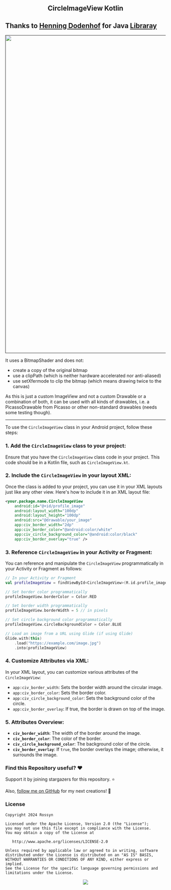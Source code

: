 <h2 align="center">CircleImageView Kotlin</h2>

## Thanks to [Henning Dodenhof](https://github.com/hdodenhof) for Java [Libraray](https://github.com/hdodenhof/CircleImageView)

<p align="center">
    <a href="">
      <img src="https://github.com/user-attachments/assets/aa99156b-646d-4a64-9f47-4fa2b063981d" width="1000" />
    </a>
  </p>




It uses a BitmapShader and does not:

- create a copy of the original bitmap
- use a clipPath (which is neither hardware accelerated nor anti-aliased)
- use setXfermode to clip the bitmap (which means drawing twice to the canvas)

As this is just a custom ImageView and not a custom Drawable or a combination of both, it can be used with all kinds of drawables, i.e. a PicassoDrawable from Picasso or other non-standard drawables (needs some testing though).



--- 

To use the `CircleImageView` class in your Android project, follow these steps:

### 1. **Add the `CircleImageView` class to your project:**

Ensure that you have the `CircleImageView` class code in your project. This code should be in a Kotlin file, such as `CircleImageView.kt`.

### 2. **Include the `CircleImageView` in your layout XML:**

Once the class is added to your project, you can use it in your XML layouts just like any other view. Here's how to include it in an XML layout file:

```xml
<your.package.name.CircleImageView
    android:id="@+id/profile_image"
    android:layout_width="100dp"
    android:layout_height="100dp"
    android:src="@drawable/your_image"
    app:civ_border_width="2dp"
    app:civ_border_color="@android:color/white"
    app:civ_circle_background_color="@android:color/black"
    app:civ_border_overlay="true" />
```

### 3. **Reference `CircleImageView` in your Activity or Fragment:**

You can reference and manipulate the `CircleImageView` programmatically in your Activity or Fragment as follows:

```kotlin
// In your Activity or Fragment
val profileImageView = findViewById<CircleImageView>(R.id.profile_image)

// Set border color programmatically
profileImageView.borderColor = Color.RED

// Set border width programmatically
profileImageView.borderWidth = 5 // in pixels

// Set circle background color programmatically
profileImageView.circleBackgroundColor = Color.BLUE

// Load an image from a URL using Glide (if using Glide)
Glide.with(this)
    .load("https://example.com/image.jpg")
    .into(profileImageView)
```

### 4. **Customize Attributes via XML:**

In your XML layout, you can customize various attributes of the `CircleImageView`:
- `app:civ_border_width`: Sets the border width around the circular image.
- `app:civ_border_color`: Sets the border color.
- `app:civ_circle_background_color`: Sets the background color of the circle.
- `app:civ_border_overlay`: If true, the border is drawn on top of the image.

### 5. **Attributes Overview:**

- **`civ_border_width`**: The width of the border around the image.
- **`civ_border_color`**: The color of the border.
- **`civ_circle_background_color`**: The background color of the circle.
- **`civ_border_overlay`**: If `true`, the border overlays the image; otherwise, it surrounds the image.

### Find this Repository useful? ❤️
Support it by joining stargazers for this repository. ⭐

Also, [follow me on GitHub](https://github.com/AndroidWithRossyn/) for my next creations! 🤩


### License
```
Copyright 2024 Rossyn

Licensed under the Apache License, Version 2.0 (the "License");
you may not use this file except in compliance with the License.
You may obtain a copy of the License at

   http://www.apache.org/licenses/LICENSE-2.0

Unless required by applicable law or agreed to in writing, software
distributed under the License is distributed on an "AS IS" BASIS,
WITHOUT WARRANTIES OR CONDITIONS OF ANY KIND, either express or implied.
See the License for the specific language governing permissions and
limitations under the License.
```


<p align="center">
  <img src="https://capsule-render.vercel.app/api?type=waving&color=gradient&height=60&width=1980&section=footer"/>
</p>





